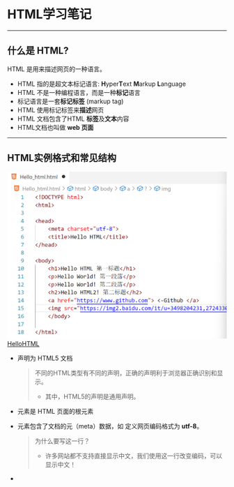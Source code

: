 # HTML学习笔记

---

## 什么是 HTML?

HTML 是用来描述网页的一种语言。

- HTML 指的是超文本标记语言: **H**yper**T**ext **M**arkup **L**anguage
- HTML 不是一种编程语言，而是一种**标记**语言
- 标记语言是一套**标记标签** (markup tag)
- HTML 使用标记标签来**描述**网页
- HTML 文档包含了HTML **标签**及**文本**内容
- HTML文档也叫做 **web 页面**

---

## HTML实例格式和常见结构

![image-20250324192341895](html1.png)
[HelloHTML](<Hello_html.html>)
- **<!DOCTYPE html>** 声明为 HTML5 文档

  > 不同的HTML类型有不同的声明，正确的声明利于浏览器正确识别和显示。
  >
  > - 其中，HTML5的声明是通用声明。

- **<html>** 元素是 HTML 页面的根元素

- **<head>** 元素包含了文档的元（meta）数据，如 **<meta charset="utf-8">** 定义网页编码格式为 **utf-8**。

  > 为什么要写这一行？
  >
  > - 许多网站都不支持直接显示中文，我们使用这一行改变编码，可以显示中文！

- **<title>** 元素描述了文档的标题

  > 这是在地址栏显示的内容

- **<body>** 元素包含了可见的页面内容

- **<h1>** 元素定义一个大标题

  > 用`<h1>`直到`<h6>`都能定义标题，层级不同。

- **<p>** 元素定义一个段落

- **`<br>`** 元素定义换行

- `<a>`来定义链接

  > 参考格式：`<a href="https://www.github.com">这是指向github的链接</a>`
  >
  > - ***注意*** 不能省略`https://` ，否则会指向服务器中的某页面，而不是外部的链接！！
  > - ***注意*** 在herf属性中添加链接。

- `<img>`来定义图片

  > 参考格式：`<img src="/images/logo.png" width="258" height="39" />`
  >
  > - ***注意*** 如果你添加了width和height标签，那么实际图片将按照此尺寸显示，如果你的图片不是这个分辨率，那么会被拉伸或者压缩，**非常难看！！！！！！！！！！！！！**
  > - ***注意*** 在src属性中添加链接，可以是本地，也可以是外链等。



# HTML 元素

------

HTML 文档由 HTML 元素定义。

------

## HTML 元素

| 开始标签 *             | 元素内容     | 结束标签 * |
| :--------------------- | :----------- | :--------- |
| <p>                    | 这是一个段落 | </p>       |
| <a href="default.htm"> | 这是一个链接 | </a>       |
| \<br>                  | 换行         | 无         |

*****开始标签常被称为**起始标签（opening tag）**，结束标签常称为**闭合标签（closing tag）**。

> 有些标签没有结束标签，如换行；有些没有任何内容。下面给出一些知识👇👇👇
>
> ## HTML 空元素
>
> 没有内容的 HTML 元素被称为空元素。空元素是在开始标签中关闭的。
>
> `<br>` 就是没有关闭标签的空元素（`<br>` 标签定义换行）。
>
> 在 XHTML、XML 以及未来版本的 HTML 中，所有元素都必须被关闭。
>
> 在开始标签中添加斜杠，比如 `<br />`，是关闭空元素的正确方法，HTML、XHTML 和 XML 都接受这种方式。
>
> 即使 `<br>` 在所有浏览器中都是有效的，但使用 `<br />` 其实是更长远的保障。
>
> 

- 经过经常忘记这两个标签的我的实测，没有闭合标签</body>和</html>也是可以正常显示的，原因如下：

  > 1. **HTML5的容错设计**：
  >    - HTML5规范明确允许省略某些闭合标签（如`</html>`、`</body>`），浏览器会自动补全缺失的结构。
  >    - 即使未显式声明`<html>`或`<body>`，解析器仍会隐式创建这些元素。
  > 2. **浏览器的纠错机制**：
  >    - 现代浏览器内置了强大的解析器（如WebKit、Blink），能自动修复不规范的HTML结构。
  >    - 遇到未闭合标签时，解析器会根据上下文推断闭合位置，构建正确的DOM树。
  > 3. **标签作用的隐式终止**：
  >    - 当遇到新的块级元素（如`<div>`）或文件结束时，浏览器会主动闭合之前的未闭合标签。
  >    - `</body>`和`</html>`的实际作用在文档流结束时自动终止，因此不影响内容渲染。
  > 4. **标准模式的影响**：
  >    - 正确的`<!DOCTYPE html>`声明触发标准模式，此时浏览器更严格遵循HTML5的容错规则。
  >    - 怪异模式下的处理方式可能不同，但现代开发已普遍采用标准模式。
  >
  > 示例解析过程：
  >
  > ```html
  > <!DOCTYPE html>
  > <title>Test</title>
  > <p>内容
  > ```
  >
  > 浏览器会自动构建为：
  >
  > ```html
  > <html>
  >  <head>
  >   <title>Test</title>
  >  </head>
  >  <body>
  >   <p>内容</p>
  >  </body>
  > </html>
  > ```
  >
  > ***但不要依赖这种做法。忘记使用结束标签会产生不可预料的结果或错误。***

---

## HTML 元素语法

- HTML 元素以**开始标签**起始
- HTML 元素以**结束标签**终止
- **元素的内容**是开始标签与结束标签之间的内容
- 某些 HTML 元素具有**空内容（empty content）**
- 空元素**在开始标签中进行关闭**（以开始标签的结束而结束）
- 大多数 HTML 元素可拥有**属性**

- HTML 标签对大小写不敏感：<P> 等同于 <p>。许多网站都使用大写的 HTML 标签。



# HTML 属性

------

属性是 HTML 元素提供的附加信息。

属性通常出现在 HTML 标签的开始标签中，用于定义元素的行为、样式、内容或其他特性。

属性总是以 **name="value"** 的形式写在标签内，**name** 是属性的名称，**value** 是属性的值。

------

## HTML 属性

- HTML 元素可以设置**属性**
- 属性可以在元素中添加**附加信息**
- 属性一般描述于**开始标签**
- 属性总是以名称/值对的形式出现，**比如：name="value"**。

------

## 属性实例

HTML 链接由 <a> 标签定义。链接的地址在 **href 属性**中指定：

`<a href="http://www.666.com">哇奥！！！</a>`👈这就是一个属性实例😊